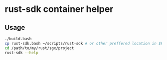 # rust-sdk container helper

## Usage

```bash
./build.bash
cp rust-sdk.bash ~/scripts/rust-sdk # or other preffered location in $PATH
cd /path/to/my/rust/sgx/project
rust-sdk --help
```
